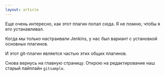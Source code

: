 ```yaml
---
layout: article
---
```

Еще очень интересно, как этот плагин попал сюда. Я не помню, чтобы я его устанавливал.

Когда мы только настраивали Jenkins, у нас был вариант с установкой основных плагинов.

И этот git-плагин является частью этих общих плагинов.

Снова вернусь на главную страницу. Открою на редактирование наш старый пайплайн `gitsample`.
